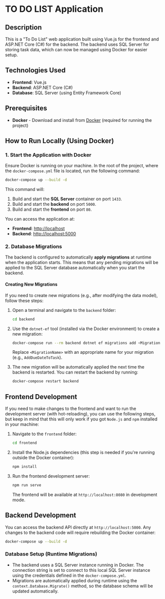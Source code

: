 # TO DO LIST Application

## Description
This is a "To Do List" web application built using Vue.js for the frontend and ASP.NET Core (C#) for the backend. The backend uses SQL Server for storing task data, which can now be managed using Docker for easier setup.

## Technologies Used
- **Frontend**: Vue.js
- **Backend**: ASP.NET Core (C#)
- **Database**: SQL Server (using Entity Framework Core)

## Prerequisites
- **Docker** - Download and install from [Docker](https://www.docker.com/products/docker-desktop) (required for running the project)

## How to Run Locally (Using Docker)

### 1. Start the Application with Docker

Ensure Docker is running on your machine. In the root of the project, where the `docker-compose.yml` file is located, run the following command:

```bash
docker-compose up --build -d
```

This command will:
1. Build and start the **SQL Server** container on port `1433`.
2. Build and start the **backend** on port `5000`.
3. Build and start the **frontend** on port `80`.

You can access the application at:
- **Frontend**: [http://localhost](http://localhost)
- **Backend**: [http://localhost:5000](http://localhost:5000)

### 2. Database Migrations

The backend is configured to automatically **apply migrations** at runtime when the application starts. This means that any pending migrations will be applied to the SQL Server database automatically when you start the backend.

#### Creating New Migrations

If you need to create new migrations (e.g., after modifying the data model), follow these steps:

1. Open a terminal and navigate to the `backend` folder:
   ```bash
   cd backend
   ```

2. Use the `dotnet-ef` tool (installed via the Docker environment) to create a new migration:
   ```bash
   docker-compose run --rm backend dotnet ef migrations add <MigrationName>
   ```

   Replace `<MigrationName>` with an appropriate name for your migration (e.g., `AddDueDateToTask`).


3. The new migration will be automatically applied the next time the backend is restarted. You can restart the backend by running:
   ```bash
   docker-compose restart backend
   ```
   
## Frontend Development

If you need to make changes to the frontend and want to run the development server (with hot-reloading), you can use the following steps, but keep in mind that this will only work if you got `Node.js` and `npm` installed in your machine:

1. Navigate to the `frontend` folder:
   ```bash
   cd frontend
   ```

2. Install the Node.js dependencies (this step is needed if you're running outside the Docker container):
   ```bash
   npm install
   ```

3. Run the frontend development server:
   ```bash
   npm run serve
   ```

   The frontend will be available at `http://localhost:8080` in development mode.

## Backend Development

You can access the backend API directly at `http://localhost:5000`. Any changes to the backend code will require rebuilding the Docker container:

```bash
docker-compose up --build -d
```

### Database Setup (Runtime Migrations)

- The backend uses a SQL Server instance running in Docker. The connection string is set to connect to this local SQL Server instance using the credentials defined in the `docker-compose.yml`.
- Migrations are automatically applied during runtime using the `context.Database.Migrate()` method, so the database schema will be updated automatically.